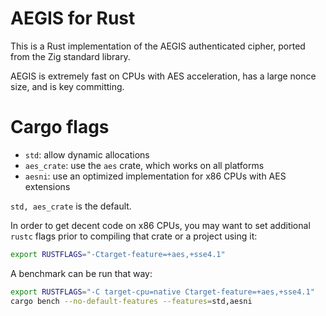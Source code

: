 # AEGIS for Rust

This is a Rust implementation of the AEGIS authenticated cipher,
ported from the Zig standard library.

AEGIS is extremely fast on CPUs with AES acceleration, has a
large nonce size, and is key committing.

# Cargo flags

- `std`: allow dynamic allocations
- `aes_crate`: use the `aes` crate, which works on all platforms
- `aesni`: use an optimized implementation for x86 CPUs with AES extensions

`std, aes_crate` is the default.

In order to get decent code on x86 CPUs, you may want to set additional `rustc` flags prior to compiling that crate or a project using it:

```sh
export RUSTFLAGS="-Ctarget-feature=+aes,+sse4.1"
```

A benchmark can be run that way:

```sh
export RUSTFLAGS="-C target-cpu=native Ctarget-feature=+aes,+sse4.1"
cargo bench --no-default-features --features=std,aesni
```